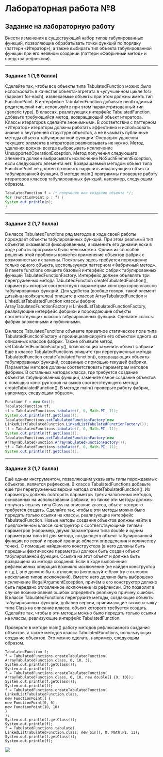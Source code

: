 # Лабораторная работа №8
## Задание на лабораторную работу
Внести изменения в существующий набор типов табулированных функций,
позволяющие обрабатывать точки функций по порядку (паттерн «Итератор»), а также
выбирать тип объекта табулированной функции при его неявном создании (паттерн
«Фабричный метод» и средства рефлексии).
___
### Задание 1 (1,6 балла)
Сделайте так, чтобы все объекты типа TabulatedFunction можно было использовать
в качестве объекта-агрегата в «улучшенном цикле for» (вариант for-each), извлекаемые
объекты при этом должны иметь тип FunctionPoint.
В интерфейсе TabulatedFunction добавьте необходимый родительский тип,
используйте при этом параметризованный тип (generic type).
В классах, реализующих интерфейс TabulatedFunction, добавьте требующийся
метод, возвращающий объект итератора.
Классы итераторов сделайте анонимными. В соответствии с паттерном «Итератор»
итераторы должны работать эффективно и использовать знание о внутренней структуре
объектов, а не вызывать публичные методы объекта табулированной функции.
Операцию удаления текущего элемента в итераторах реализовывать не нужно. Метод
удаления должен всегда выбрасывать исключение UnsupportedOperationException.
Метод получения следующего элемента должен выбрасывать исключение
NoSuchElementException, если следующего элемента нет. Возвращаемый методом
объект типа FunctionPoint не должен позволять нарушить инкапсуляцию объекта
табулированной функции.
В методе main() программы проверьте работу итераторов классов табулированных
функций, например, следующим образом.
```java
TabulatedFunction f = /* получение или создание объекта */;
for (FunctionPoint p : f) {
System.out.println(p);
}
```
___
### Задание 2 (1,7 балла)
В классе TabulatedFunctions ряд методов в ходе своей работы порождает объекты
табулированных функций. При этом реальный тип объектов оказывался фиксированным, и
изменить его динамически в ходе работы программы было невозможно. Одним из способов
решения этой проблемы является применение объектов фабрик с возможностью их замены.
Поскольку здесь требуется порождение только одного объекта, воспользуемся паттерном
«Фабричный метод».
В пакете functions опишите базовый интерфейс фабрик табулированных функций
TabulatedFunctionFactory. Интерфейс должен объявлять три перегруженных метода
TabulatedFunction createTabulatedFunction(), параметры которых
соответствуют параметрам конструкторов классов табулированных функций.
Для удобства (вообще говоря, такой элемент дизайна необязателен) опишите в классах
ArrayTabulatedFunction и LinkedListTabulatedFunction классы фабрик
ArrayTabulatedFunctionFactory и LinkedListTabulatedFunctionFactory,
реализующие интерфейс фабрики и порождающие объекты соответствующих классов
табулированных функций. Сделайте классы фабрик вложенными и публичными.

В классе TabulatedFunctions объявите приватное статическое поле типа
TabulatedFunctionFactory и проинициализируйте его объектом одного из описанных
классов фабрик. Также объявите метод setTabulatedFunctionFactory(),
позволяющий заменить объект фабрики.
Ещё в классе TabulatedFunctions опишите три перегруженных метода
TabulatedFunction createTabulatedFunction(), возвращающих объекты
табулированных функций, созданные с помощью текущей фабрики. Параметры методов
должны соответствовать параметрам методов фабрики.
В остальных методах класса, где требуется создание объектов табулированных функций,
замените явное создание объектов с помощью конструкторов на вызов соответствующего
метода createTabulatedFunction().
В методе main() проверьте работу фабрик, например, следующим образом.
``` java
Function f = new Cos();
TabulatedFunction tf;
tf = TabulatedFunctions.tabulate(f, 0, Math.PI, 11);
System.out.println(tf.getClass());
TabulatedFunctions.setTabulatedFunctionFactory(new
LinkedListTabulatedFunction.LinkedListTabulatedFunctionFactory());
tf = TabulatedFunctions.tabulate(f, 0, Math.PI, 11);
System.out.println(tf.getClass());
TabulatedFunctions.setTabulatedFunctionFactory(new
ArrayTabulatedFunction.ArrayTabulatedFunctionFactory());
tf = TabulatedFunctions.tabulate(f, 0, Math.PI, 11);
System.out.println(tf.getClass());
```
___
### Задание 3 (1,7 балла)
Ещё одним инструментом, позволяющим указывать типы порождаемых объектов,
является рефлексия.
В классе TabulatedFunctions добавьте ещё три перегруженных версии метода
createTabulatedFunction(). Их параметры должны повторять параметры трёх
аналогичных методов, основанных на использовании фабрики, но также эти методы должны
получать ссылку типа Class на описание класса, объект которого требуется создать.
Сделайте так, чтобы в эти методы можно было передать только ссылки на классы,
реализующие интерфейс TabulatedFunction.
Новые методы создания объектов должны найти в предложенном классе конструктор с
соответствующими типами параметров (например, двумя параметрами типа double и
одним параметром типа int для метода, создающего объект табулированной функции по
левой и правой границе области определения и количеству точек). С помощью найденного
конструктора (в него должны быть переданы фактические параметры) должен быть создан
объект табулированной функции. Ссылка на этот объект и должна быть возвращена из
метода создания.
Если в ходе выполнения рефлексивных операций возникло исключение (не найден
конструктор и т.д.), оно должно быть отловлено (используйте блок try с отловом
нескольких типов исключений). Вместо него должно быть выброшено исключение
IllegalArgumentException, причём в его конструктор должно быть передано
отловленное исключение из рефлексии. Это позволит в случае возникновения ошибок
определить реальную причину ошибки.
В классе TabulatedFunctions перегрузите методы, создающие объекты
табулированных функций, добавив версии, принимающие также ссылку типа Class на
описание класса, объект которого требуется создать. Сделайте так, чтобы в эти методы
можно было передать только ссылки на классы, реализующие интерфейс
TabulatedFunction.

Проверьте в методе main() работу методов рефлексивного создания объектов, а также
методов класса TabulatedFunctions, использующих создание объектов. Это можно
сделать, например, следующим образом.
```
TabulatedFunction f;
f = TabulatedFunctions.createTabulatedFunction(
ArrayTabulatedFunction.class, 0, 10, 3);
System.out.println(f.getClass());
System.out.println(f);
f = TabulatedFunctions.createTabulatedFunction(
ArrayTabulatedFunction.class, 0, 10, new double[] {0, 10});
System.out.println(f.getClass());
System.out.println(f);
f = TabulatedFunctions.createTabulatedFunction(
LinkedListTabulatedFunction.class,
new FunctionPoint[] {
new FunctionPoint(0, 0),
new FunctionPoint(10, 10)
}
);
System.out.println(f.getClass());
System.out.println(f);
f = TabulatedFunctions.tabulate(
LinkedListTabulatedFunction.class, new Sin(), 0, Math.PI, 11);
System.out.println(f.getClass());
System.out.println(f);
```

![](https://tenor.com/view/gosling-rayan-gosling-smile-drive-movie-movie-gif-20381408.gif)